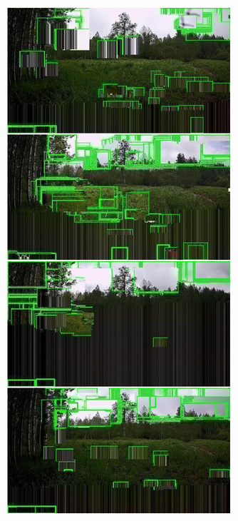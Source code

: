 ![20200606-110853-113858](in/20200606/20200606-110853-113858_0_.jpg)
![20200606-113903-120908](in/20200606/20200606-113903-120908_0_.jpg)
![20200606-120913-123918](in/20200606/20200606-120913-123918_0_.jpg)
![20200606-123923-130928](in/20200606/20200606-123923-130928_0_.jpg)
